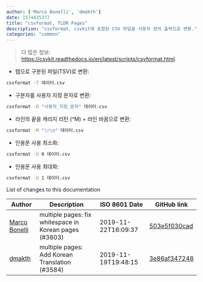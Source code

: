 ```yaml
---
author: ['Marco Bonelli', 'dmakth']
date: 1574435377
title: "csvformat, TLDR Pages"
description: "csvformat, csvkit에 포함된 CSV 파일을 사용자 정의 출력으로 변환."
categories: "common"
---
```

> 더 많은 정보: <https://csvkit.readthedocs.io/en/latest/scripts/csvformat.html>.

- 탭으로 구분된 파일(TSV)로 변환:

```bash
csvformat -T 데이터.csv
```

- 구분자를 사용자 지정 문자로 변환:

```bash
csvformat -D "사용자_지정_문자" 데이터.csv
```

- 라인의 끝을 캐리지 리턴 (^M) + 라인 바꿈으로 변환:

```bash
csvformat -M "\r\n" 데이터.csv
```

- 인용문 사용 최소화:

```bash
csvformat -U 0 데이터.csv
```

- 인용문 사용 최대화:

```bash
csvformat -U 1 데이터.csv
```
List of changes to this documentation


Author | Description | ISO 8601 Date | GitHub link
------|-----|-----|-----
[Marco Bonelli](mailto:mebeim@users.noreply.github.com) | multiple pages: fix whitespace in Korean pages (#3603) | 2019-11-22T16:09:37 | [503e5f030cad](https://github.com/tldr-pages/tldr/commit/503e5f030cada020dd32b7d2bef431e2e8b5b2d8)
[dmakth](mailto:49394293+dmakth@users.noreply.github.com) | multiple pages: Add Korean Translation (#3584) | 2019-11-19T19:48:15 | [3e86af347248](https://github.com/tldr-pages/tldr/commit/3e86af347248ab317195c5106a2aee9d8897c9ea)

